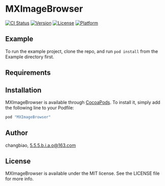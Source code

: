 # MXImageBrowser

[![CI Status](http://img.shields.io/travis/changbiao/MXImageBrowser.svg?style=flat)](https://travis-ci.org/changbiao/MXImageBrowser)
[![Version](https://img.shields.io/cocoapods/v/MXImageBrowser.svg?style=flat)](http://cocoapods.org/pods/MXImageBrowser)
[![License](https://img.shields.io/cocoapods/l/MXImageBrowser.svg?style=flat)](http://cocoapods.org/pods/MXImageBrowser)
[![Platform](https://img.shields.io/cocoapods/p/MXImageBrowser.svg?style=flat)](http://cocoapods.org/pods/MXImageBrowser)

## Example

To run the example project, clone the repo, and run `pod install` from the Example directory first.

## Requirements

## Installation

MXImageBrowser is available through [CocoaPods](http://cocoapods.org). To install
it, simply add the following line to your Podfile:

```ruby
pod "MXImageBrowser"
```

## Author

changbiao, 5.5.5.b.i.a.o@163.com

## License

MXImageBrowser is available under the MIT license. See the LICENSE file for more info.
